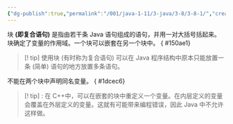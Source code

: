 ```yaml
---
{"dg-publish":true,"permalink":"/001/java-1-11/3-java/3-8/3-8-1/","created":"2024-04-17T15:31:51.967+08:00","updated":"2024-06-01T10:44:21.055+08:00"}
---
```


块 **(即复合语句)** 是指由若干条 Java 语句组成的语句，并用一对大括号括起来。块确定了变量的作用域。一个块可以嵌套在另一个块中。
{ #150ae1}


>[! tip] 使用块 (有时称为复合语句) 可以在 Java 程序结构中原本只能放置一条 (简单) 语句的地方放置多条语句。

不能在两个块中声明同名变量。
{ #1dcec6}


>[! tip] : 在 C++中，可以在嵌套的块中重定义一个变量。在内层定义的变量会覆盖在外层定义的变量。这就有可能带来编程错误，因此 Java 中不允许这样做。
